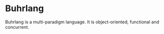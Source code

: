 # Buhrlang
Buhrlang is a multi-paradigm language. It is object-oriented, functional and concurrent.

